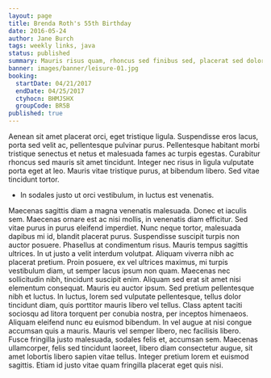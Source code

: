 ```yaml
---
layout: page
title: Brenda Roth's 55th Birthday
date: 2016-05-24
author: Jane Burch
tags: weekly links, java
status: published
summary: Mauris risus quam, rhoncus sed finibus sed, placerat sed dolor.
banner: images/banner/leisure-01.jpg
booking:
  startDate: 04/21/2017
  endDate: 04/25/2017
  ctyhocn: BHMJSHX
  groupCode: BR5B
published: true
---
```

Aenean sit amet placerat orci, eget tristique ligula. Suspendisse eros lacus, porta sed velit ac, pellentesque pulvinar purus. Pellentesque habitant morbi tristique senectus et netus et malesuada fames ac turpis egestas. Curabitur rhoncus sed mauris sit amet tincidunt. Integer nec risus in ligula vulputate porta eget at leo. Mauris vitae tristique purus, at bibendum libero. Sed vitae tincidunt tortor.

* In sodales justo ut orci vestibulum, in luctus est venenatis.

Maecenas sagittis diam a magna venenatis malesuada. Donec et iaculis sem. Maecenas ornare est ac nisi mollis, in venenatis diam efficitur. Sed vitae purus in purus eleifend imperdiet. Nunc neque tortor, malesuada dapibus mi id, blandit placerat purus. Suspendisse suscipit turpis non auctor posuere. Phasellus at condimentum risus. Mauris tempus sagittis ultrices. In ut justo a velit interdum volutpat. Aliquam viverra nibh ac placerat pretium. Proin posuere, ex vel ultrices maximus, mi turpis vestibulum diam, ut semper lacus ipsum non quam.
Maecenas nec sollicitudin nibh, tincidunt suscipit enim. Aliquam sed erat sit amet nisi elementum consequat. Mauris eu auctor ipsum. Sed pretium pellentesque nibh et luctus. In luctus, lorem sed vulputate pellentesque, tellus dolor tincidunt diam, quis porttitor mauris libero vel tellus. Class aptent taciti sociosqu ad litora torquent per conubia nostra, per inceptos himenaeos. Aliquam eleifend nunc eu euismod bibendum. In vel augue at nisi congue accumsan quis a mauris. Mauris vel semper libero, nec facilisis libero. Fusce fringilla justo malesuada, sodales felis et, accumsan sem. Maecenas ullamcorper, felis sed tincidunt laoreet, libero diam consectetur augue, sit amet lobortis libero sapien vitae tellus. Integer pretium lorem et euismod sagittis. Etiam id justo vitae quam fringilla placerat eget quis nisi.
